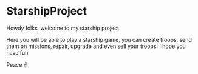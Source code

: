 # StarshipProject

Howdy folks, welcome to my starship project 

Here you will be able to play a starship game, 
you can create troops, send them on missions, repair, upgrade and even sell your troops! 
I hope you have fun 

Peace ✌️
